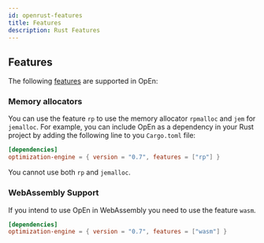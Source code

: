 ```yaml
---
id: openrust-features
title: Features
description: Rust Features
---
```



## Features

The following [features] are supported in OpEn:

### Memory allocators

You can use the feature `rp` to use the memory allocator `rpmalloc` and `jem` for `jemalloc`.
For example, you can include OpEn as a dependency in your Rust project by adding the following line to you `Cargo.toml` file:

```.toml
[dependencies]
optimization-engine = { version = "0.7", features = ["rp"] }
```

You cannot use both `rp` and `jemalloc`.


### WebAssembly Support

If you intend to use OpEn in WebAssembly you need to use the feature `wasm`.

```.toml
[dependencies]
optimization-engine = { version = "0.7", features = ["wasm"] }
```

<!-- Links -->

[features]: https://doc.rust-lang.org/cargo/reference/features.html
